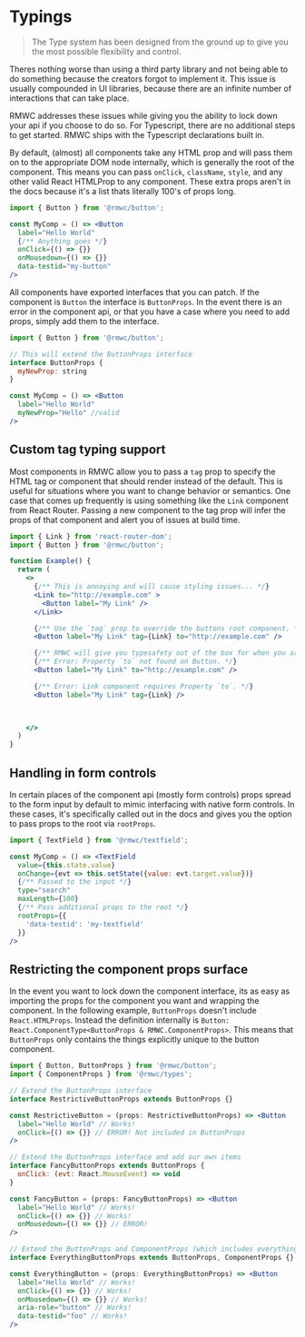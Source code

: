 # Typings

> The Type system has been designed from the ground up to give you the most possible flexibility and control.

Theres nothing worse than using a third party library and not being able to do something because the creators forgot to implement it. This issue is usually compounded in UI libraries, because there are an infinite number of interactions that can take place.

RMWC addresses these issues while giving you the ability to lock down your api if you choose to do so. For Typescript, there are no additional steps to get started. RMWC ships with the Typescript declarations built in.

By default, (almost) all components take any HTML prop and will pass them on to the appropriate DOM node internally, which is generally the root of the component. This means you can pass `onClick`, `className`, `style`, and any other valid React HTMLProp to any component. These extra props aren't in the docs because it's a list thats literally 100's of props long.

```jsx
import { Button } from '@rmwc/button';

const MyComp = () => <Button
  label="Hello World"
  {/** Anything goes */}
  onClick={() => {}}
  onMousedown={() => {}}
  data-testid="my-button"
/>
```

All components have exported interfaces that you can patch. If the component is `Button` the interface is `ButtonProps`. In the event there is an error in the component api, or that you have a case where you need to add props, simply add them to the interface.

```jsx
import { Button } from '@rmwc/button';

// This will extend the ButtonProps interface
interface ButtonProps {
  myNewProp: string
}

const MyComp = () => <Button
  label="Hello World"
  myNewProp="Hello" //valid
/>
```

## Custom tag typing support

Most components in RMWC allow you to pass a `tag` prop to specify the HTML tag or component that should render instead of the default. This is useful for situations where you want to change behavior or semantics. One case that comes up frequently is using something like the `Link` component from React Router. Passing a new component to the tag prop will infer the props of that component and alert you of issues at build time.

```jsx
import { Link } from 'react-router-dom';
import { Button } from '@rmwc/button';

function Example() {
  return (
    <>
      {/** This is annoying and will cause styling issues... */}
      <Link to="http://example.com" >
        <Button label="My Link" />
      </Link>

      {/** Use the `tag` prop to override the buttons root component. */}
      <Button label="My Link" tag={Link} to="http://example.com" />

      {/** RMWC will give you typesafety out of the box for when you are extending components. */}
      {/** Error: Property `to` not found on Button. */}
      <Button label="My Link" to="http://example.com" />

      {/** Error: Link component requires Property `to`. */}
      <Button label="My Link" tag={Link} />

      

    </>
  )
}
```


## Handling in form controls

In certain places of the component api (mostly form controls) props spread to the form input by default to mimic interfacing with native form controls. In these cases, it's specifically called out in the docs and gives you the option to pass props to the root via `rootProps`.

```jsx
import { TextField } from '@rmwc/textfield';

const MyComp = () => <TextField
  value={this.state.value}
  onChange={evt => this.setState({value: evt.target.value})}
  {/** Passed to the input */}
  type="search"
  maxLength={100}
  {/** Pass additional props to the root */}
  rootProps={{
    'data-testid': 'my-textfield'
  }}
/>
```

## Restricting the component props surface

In the event you want to lock down the component interface, its as easy as importing the props for the component you want and wrapping the component. In the following example, `ButtonProps` doesn't include `React.HTMLProps`. Instead the definition internally is `Button: React.ComponentType<ButtonProps & RMWC.ComponentProps>`. This means that `ButtonProps` only contains the things explicitly unique to the button component.


```jsx
import { Button, ButtonProps } from '@rmwc/button';
import { ComponentProps } from '@rmwc/types';

// Extend the ButtonProps interface
interface RestrictiveButtonProps extends ButtonProps {}

const RestrictiveButton = (props: RestrictiveButtonProps) => <Button
  label="Hello World" // Works!
  onClick={() => {}} // ERROR! Not included in ButtonProps 
/>

// Extend the ButtonProps interface and add our own items
interface FancyButtonProps extends ButtonProps {
  onClick: (evt: React.MouseEvent) => void
}

const FancyButton = (props: FancyButtonProps) => <Button
  label="Hello World" // Works!
  onClick={() => {}} // Works!
  onMousedown={() => {}} // ERROR!
/>

// Extend the ButtonProps and ComponentProps (which includes everything)
interface EverythingButtonProps extends ButtonProps, ComponentProps {}

const EverythingButton = (props: EverythingButtonProps) => <Button
  label="Hello World" // Works!
  onClick={() => {}} // Works!
  onMousedown={() => {}} // Works!
  aria-role="button" // Works!
  data-testid="foo" // Works!
/>
```
